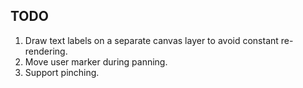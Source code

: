 ## TODO

1. Draw text labels on a separate canvas layer to avoid constant re-rendering.
2. Move user marker during panning.
3. Support pinching.